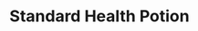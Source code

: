 ---
type: Punches
title: Standard Health Potion
party:
- 2-28-2020
ingredients: 
- vodka
- rum
- gin
- tequila
- blue curacao
- lemon lime soda
- sweet & sour mix
---